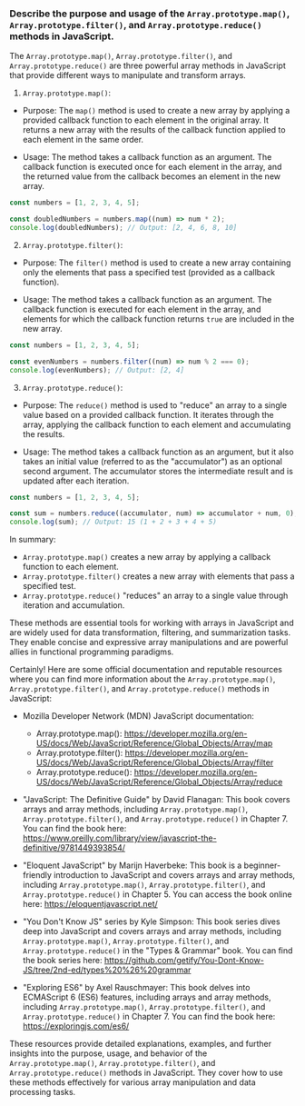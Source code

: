 ### Describe the purpose and usage of the `Array.prototype.map()`, `Array.prototype.filter()`, and `Array.prototype.reduce()` methods in JavaScript.

The `Array.prototype.map()`, `Array.prototype.filter()`, and `Array.prototype.reduce()` are three powerful array methods in JavaScript that provide different ways to manipulate and transform arrays.

1. `Array.prototype.map()`:
  - Purpose: The `map()` method is used to create a new array by applying a provided callback function to each element in the original array. It returns a new array with the results of the callback function applied to each element in the same order.

  - Usage: The method takes a callback function as an argument. The callback function is executed once for each element in the array, and the returned value from the callback becomes an element in the new array.

   ```javascript
   const numbers = [1, 2, 3, 4, 5];

   const doubledNumbers = numbers.map((num) => num * 2);
   console.log(doubledNumbers); // Output: [2, 4, 6, 8, 10]
   ```

2. `Array.prototype.filter()`:
  - Purpose: The `filter()` method is used to create a new array containing only the elements that pass a specified test (provided as a callback function).

  - Usage: The method takes a callback function as an argument. The callback function is executed for each element in the array, and elements for which the callback function returns `true` are included in the new array.

   ```javascript
   const numbers = [1, 2, 3, 4, 5];

   const evenNumbers = numbers.filter((num) => num % 2 === 0);
   console.log(evenNumbers); // Output: [2, 4]
   ```

3. `Array.prototype.reduce()`:
  - Purpose: The `reduce()` method is used to "reduce" an array to a single value based on a provided callback function. It iterates through the array, applying the callback function to each element and accumulating the results.

  - Usage: The method takes a callback function as an argument, but it also takes an initial value (referred to as the "accumulator") as an optional second argument. The accumulator stores the intermediate result and is updated after each iteration.

   ```javascript
   const numbers = [1, 2, 3, 4, 5];

   const sum = numbers.reduce((accumulator, num) => accumulator + num, 0);
   console.log(sum); // Output: 15 (1 + 2 + 3 + 4 + 5)
   ```

In summary:
- `Array.prototype.map()` creates a new array by applying a callback function to each element.
- `Array.prototype.filter()` creates a new array with elements that pass a specified test.
- `Array.prototype.reduce()` "reduces" an array to a single value through iteration and accumulation.

These methods are essential tools for working with arrays in JavaScript and are widely used for data transformation, filtering, and summarization tasks. They enable concise and expressive array manipulations and are powerful allies in functional programming paradigms.

Certainly! Here are some official documentation and reputable resources where you can find more information about the `Array.prototype.map()`, `Array.prototype.filter()`, and `Array.prototype.reduce()` methods in JavaScript:

- Mozilla Developer Network (MDN) JavaScript documentation:
  - Array.prototype.map(): https://developer.mozilla.org/en-US/docs/Web/JavaScript/Reference/Global_Objects/Array/map
  - Array.prototype.filter(): https://developer.mozilla.org/en-US/docs/Web/JavaScript/Reference/Global_Objects/Array/filter
  - Array.prototype.reduce(): https://developer.mozilla.org/en-US/docs/Web/JavaScript/Reference/Global_Objects/Array/reduce

- "JavaScript: The Definitive Guide" by David Flanagan: This book covers arrays and array methods, including `Array.prototype.map()`, `Array.prototype.filter()`, and `Array.prototype.reduce()` in Chapter 7. You can find the book here: https://www.oreilly.com/library/view/javascript-the-definitive/9781449393854/

- "Eloquent JavaScript" by Marijn Haverbeke: This book is a beginner-friendly introduction to JavaScript and covers arrays and array methods, including `Array.prototype.map()`, `Array.prototype.filter()`, and `Array.prototype.reduce()` in Chapter 5. You can access the book online here: https://eloquentjavascript.net/

- "You Don't Know JS" series by Kyle Simpson: This book series dives deep into JavaScript and covers arrays and array methods, including `Array.prototype.map()`, `Array.prototype.filter()`, and `Array.prototype.reduce()` in the "Types & Grammar" book. You can find the book series here: https://github.com/getify/You-Dont-Know-JS/tree/2nd-ed/types%20%26%20grammar

- "Exploring ES6" by Axel Rauschmayer: This book delves into ECMAScript 6 (ES6) features, including arrays and array methods, including `Array.prototype.map()`, `Array.prototype.filter()`, and `Array.prototype.reduce()` in Chapter 7. You can find the book here: https://exploringjs.com/es6/

These resources provide detailed explanations, examples, and further insights into the purpose, usage, and behavior of the `Array.prototype.map()`, `Array.prototype.filter()`, and `Array.prototype.reduce()` methods in JavaScript. They cover how to use these methods effectively for various array manipulation and data processing tasks.
